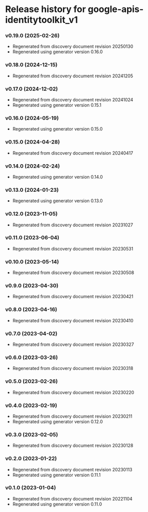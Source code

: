 # Release history for google-apis-identitytoolkit_v1

### v0.19.0 (2025-02-26)

* Regenerated from discovery document revision 20250130
* Regenerated using generator version 0.16.0

### v0.18.0 (2024-12-15)

* Regenerated from discovery document revision 20241205

### v0.17.0 (2024-12-02)

* Regenerated from discovery document revision 20241024
* Regenerated using generator version 0.15.1

### v0.16.0 (2024-05-19)

* Regenerated using generator version 0.15.0

### v0.15.0 (2024-04-28)

* Regenerated from discovery document revision 20240417

### v0.14.0 (2024-02-24)

* Regenerated using generator version 0.14.0

### v0.13.0 (2024-01-23)

* Regenerated using generator version 0.13.0

### v0.12.0 (2023-11-05)

* Regenerated from discovery document revision 20231027

### v0.11.0 (2023-06-04)

* Regenerated from discovery document revision 20230531

### v0.10.0 (2023-05-14)

* Regenerated from discovery document revision 20230508

### v0.9.0 (2023-04-30)

* Regenerated from discovery document revision 20230421

### v0.8.0 (2023-04-16)

* Regenerated from discovery document revision 20230410

### v0.7.0 (2023-04-02)

* Regenerated from discovery document revision 20230327

### v0.6.0 (2023-03-26)

* Regenerated from discovery document revision 20230318

### v0.5.0 (2023-02-26)

* Regenerated from discovery document revision 20230220

### v0.4.0 (2023-02-19)

* Regenerated from discovery document revision 20230211
* Regenerated using generator version 0.12.0

### v0.3.0 (2023-02-05)

* Regenerated from discovery document revision 20230128

### v0.2.0 (2023-01-22)

* Regenerated from discovery document revision 20230113
* Regenerated using generator version 0.11.1

### v0.1.0 (2023-01-04)

* Regenerated from discovery document revision 20221104
* Regenerated using generator version 0.11.0

